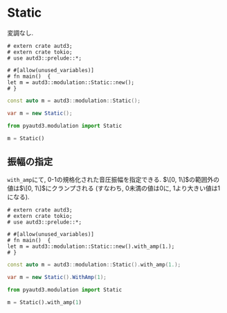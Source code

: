 # Static

変調なし.


```rust,edition2021
# extern crate autd3;
# extern crate tokio;
# use autd3::prelude::*;

# #[allow(unused_variables)]
# fn main()  {
let m = autd3::modulation::Static::new();
# }
```

```cpp
const auto m = autd3::modulation::Static();
```

```cs
var m = new Static();
```

```python
from pyautd3.modulation import Static

m = Static()
```

## 振幅の指定

`with_amp`にて, 0-1の規格化された音圧振幅を指定できる.
$\[0, 1\]$の範囲外の値は$\[0, 1\]$にクランプされる (すなわち, $0$未満の値は$0$に, $1$より大きい値は$1$になる).

```rust,edition2021
# extern crate autd3;
# extern crate tokio;
# use autd3::prelude::*;

# #[allow(unused_variables)]
# fn main()  {
let m = autd3::modulation::Static::new().with_amp(1.);
# }
```

```cpp
const auto m = autd3::modulation::Static().with_amp(1.);
```

```cs
var m = new Static().WithAmp(1);
```

```python
from pyautd3.modulation import Static

m = Static().with_amp(1)
```
